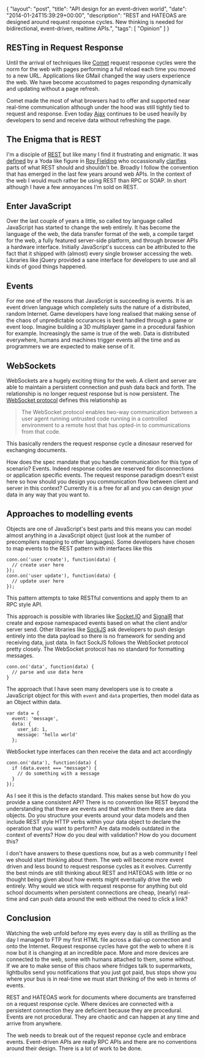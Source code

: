 {
  "layout": "post",
  "title": "API design for an event-driven world",
  "date": "2014-01-24T15:39:29+00:00",
  "description": "REST and HATEOAS are designed around request response cycles. New thinking is needed for bidirectional, event-driven, realtime APIs.",
  "tags": [
    "Opinion"
  ]
}

## RESTing in Request Response

Until the arrival of techniques like [Comet][4] request response cycles were the norm for the web with pages performing a full reload each time you moved to a new URL. Applications like GMail changed the way users experience the web. We have become accustomed to pages responding dynamically and updating without a page refresh. 

Comet made the most of what browsers had to offer and supported near real-time communication although under the hood was still tightly tied to request and response. Even today [Ajax][5] continues to be used heavily by developers to send and receive data without refreshing the page.

## The Enigma that is REST

I'm a disciple of [REST][6] but like many I find it frustrating and enigmatic. It was [defined][9] by a Yoda like figure in [Roy Fielding][8] who occassionally [clarifies][10] parts of what REST should and shouldn't be. Broadly I follow the convention that has emerged in the last few years around web APIs. In the context of the web I would much rather be using REST than RPC or SOAP. In short although I have a few annoyances I'm sold on REST.

## Enter JavaScript

Over the last couple of years a little, so called toy language called JavaScript has started to change the web entirely. It has become the language of the web, the data transfer format of the web, a compile target for the web, a fully featured server-side platform, and through browser APIs a hardware interface. Initially JavaScript's success can be attributed to the fact that it shipped with (almost) every single browser accessing the web. Libraries like jQuery provided a sane interface for developers to use and all kinds of good things happened. 

## Events

For me one of the reasons that JavaScript is succeeding is events. It is an event driven language which completely suits the nature of a distributed, random Internet. Game developers have long realised that making sense of the chaos of unpredictable occurances is best handled through a game or event loop. Imagine building a 3D multiplayer game in a procedural fashion for example. Increasingly the same is true of the web. Data is distributed everywhere, humans and machines trigger events all the time and as programmers we are expected to make sense of it. 

## WebSockets

WebSockets are a hugely exciting thing for the web. A client and server are able to maintain a persistent connection and push data back and forth. The relationship is no longer request response but is now persistent. The [WebSocket protocol][7] defines this relationship as

> The WebSocket protocol enables two-way communication between a user
> agent running untrusted code running in a controlled environment to a
> remote host that has opted-in to communications from that code.

This basically renders the request response cycle a dinosaur reserved for exchanging documents.

How does the spec mandate that you handle communication for this type of scenario? Events. Indeed response codes are reserved for disconnections or application specific events. The request response paradigm doesn't exist here so how should you design you communication flow between client and server in this context? Currently it is a free for all and you can design your data in any way that you want to.

## Approaches to modelling events

Objects are one of JavaScript's best parts and this means you can model almost anything in a JavaScript object (just look at the number of precompilers mapping to other languages). Some developers have chosen to map events to the REST pattern with interfaces like this


    conn.on('user create'), function(data) {
      // create user here      
    });
    conn.on('user update'), function(data) {
      // update user here      
    });

This pattern attempts to take RESTful conventions and apply them to an RPC style API.

This approach is possible with libraries like [Socket.IO][1] and [SignalR][2] that create and expose namespaced events based on what the client and/or server send. Other libraries like [SockJS][3] ask developers to push design entirely into the data payload so there is no framework for sending and receiving data, just data. In fact SockJS follows the WebSocket protocol pretty closely. The WebSocket protocol has no standard for formatting messages. 

    conn.on('data', function(data) {
      // parse and use data here
    }

The approach that I have seen many developers use is to create a JavaScript object for this with `event` and `data` properties, then model data as an Object within data.

    var data = { 
      event: 'message', 
      data: { 
        user_id: 1, 
        message: 'hello world' 
      };

WebSocket type interfaces can then receive the data and act accordingly

    conn.on('data'), function(data) {
      if (data.event === "message") {
        // do something with a message
      }
    });
    
As I see it this is the defacto standard. This makes sense but how do you provide a sane consistent API? There is no convention like REST beyond the understanding that there are events and that within them there are data objects. Do you structure your events around your data models and then include REST style HTTP verbs within your data object to declare the operation that you want to perform? Are data models outdated in the context of events? How do you deal with validation? How do you document this? 

I don't have answers to these questions now, but as a web community I feel we should start thinking about them. The web will become more event driven and less bound to request response cycles as it evolves. Currently the best minds are still thinking about REST and HATEOAS with little or no thought being given about how events might eventually drive the web entirely. Why would we stick with request response for anything but old school documents when persistent connections are cheap, (nearly) real-time and can push data around the web without the need to click a link? 

## Conclusion

Watching the web unfold before my eyes every day is still as thrilling as the day I managed to FTP my first HTML file across a dial-up connection and onto the Internet. Request response cycles have got the web to where it is now but it is changing at an incredible pace. More and more devices are connected to the web, some with humans attached to them, some without. If we are to make sense of this chaos where fridges talk to supermarkets, lightbulbs send you notifications that you just got paid, bus stops show you where your bus is in real-time we must start thinking of the web in terms of events.

REST and HATEOAS work for documents where documents are transferred on a request response cycle. Where devices are connected with a persistent connection they are deficient because they are procedural. Events are not procedural. They are chaotic and can happen at any time and arrive from anywhere. 

The web needs to break out of the request reponse cycle and embrace events. Event-driven APIs are really RPC APIs and there are no conventions around their design. There is a lot of work to be done. 

[1]: http://socket.io/
[2]: http://signalr.net/
[3]: https://github.com/sockjs
[4]: https://en.wikipedia.org/wiki/Comet_(programming)
[5]: https://en.wikipedia.org/wiki/Ajax_(programming)
[6]: https://en.wikipedia.org/wiki/REST
[7]: http://www.whatwg.org/specs/web-socket-protocol/
[8]: http://roy.gbiv.com/
[9]: http://www.ics.uci.edu/~fielding/pubs/dissertation/rest_arch_style.htm
[10]: http://roy.gbiv.com/untangled/2008/rest-apis-must-be-hypertext-driven
